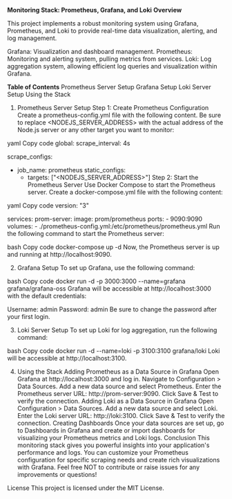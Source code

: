 **Monitoring Stack: Prometheus, Grafana, and Loki**
**Overview**

This project implements a robust monitoring system using Grafana, Prometheus, and Loki to provide real-time data visualization, alerting, and log management.

Grafana: Visualization and dashboard management.
Prometheus: Monitoring and alerting system, pulling metrics from services.
Loki: Log aggregation system, allowing efficient log queries and visualization within Grafana.

**Table of Contents**
Prometheus Server Setup
Grafana Setup
Loki Server Setup
Using the Stack
1. Prometheus Server Setup
Step 1: Create Prometheus Configuration
Create a prometheus-config.yml file with the following content. Be sure to replace <NODEJS_SERVER_ADDRESS> with the actual address of the Node.js server or any other target you want to monitor:

yaml
Copy code
global:
  scrape_interval: 4s

scrape_configs:
  - job_name: prometheus
    static_configs:
      - targets: ["<NODEJS_SERVER_ADDRESS>"]
Step 2: Start the Prometheus Server
Use Docker Compose to start the Prometheus server. Create a docker-compose.yml file with the following content:

yaml
Copy code
version: "3"

services:
  prom-server:
    image: prom/prometheus
    ports:
      - 9090:9090
    volumes:
      - ./prometheus-config.yml:/etc/prometheus/prometheus.yml
Run the following command to start the Prometheus server:

bash
Copy code
docker-compose up -d
Now, the Prometheus server is up and running at http://localhost:9090.

2. Grafana Setup
To set up Grafana, use the following command:

bash
Copy code
docker run -d -p 3000:3000 --name=grafana grafana/grafana-oss
Grafana will be accessible at http://localhost:3000 with the default credentials:

Username: admin
Password: admin
Be sure to change the password after your first login.

3. Loki Server Setup
To set up Loki for log aggregation, run the following command:

bash
Copy code
docker run -d --name=loki -p 3100:3100 grafana/loki
Loki will be accessible at http://localhost:3100.

4. Using the Stack
Adding Prometheus as a Data Source in Grafana
Open Grafana at http://localhost:3000 and log in.
Navigate to Configuration > Data Sources.
Add a new data source and select Prometheus.
Enter the Prometheus server URL: http://prom-server:9090.
Click Save & Test to verify the connection.
Adding Loki as a Data Source in Grafana
Open Configuration > Data Sources.
Add a new data source and select Loki.
Enter the Loki server URL: http://loki:3100.
Click Save & Test to verify the connection.
Creating Dashboards
Once your data sources are set up, go to Dashboards in Grafana and create or import dashboards for visualizing your Prometheus metrics and Loki logs.
Conclusion
This monitoring stack gives you powerful insights into your application's performance and logs. You can customize your Prometheus configuration for specific scraping needs and create rich visualizations with Grafana.
Feel free NOT to contribute or raise issues for any improvements or questions!

License
This project is licensed under the MIT License.
